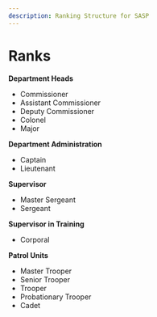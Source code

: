 ```yaml
---
description: Ranking Structure for SASP
---
```


# Ranks

**Department Heads**

* Commissioner&#x20;
* Assistant Commissioner&#x20;
* Deputy Commissioner&#x20;
* Colonel&#x20;
* Major

**Department Administration**

* Captain
* Lieutenant

**Supervisor**

* Master Sergeant
* Sergeant

**Supervisor in Training**

* Corporal

**Patrol Units**

* Master Trooper
* Senior Trooper
* Trooper
* Probationary Trooper
* Cadet

